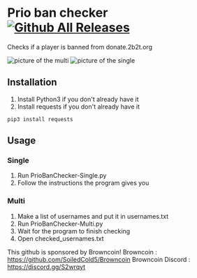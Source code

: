 # Prio ban checker [![Github All Releases](https://img.shields.io/github/downloads/BGP0/Prio-ban-checker/total.svg)]()
 Checks if a player is banned from donate.2b2t.org

![picture of the multi](https://i.imgur.com/595WGOr.png)
![picture of the single](https://i.imgur.com/3OQhuw6.png)

## Installation

1. Install Python3 if you don't already have it
2. Install requests if you don't already have it
```
pip3 install requests
```
## Usage

### Single

1. Run PrioBanChecker-Single.py
2. Follow the instructions the program gives you

### Multi

1. Make a list of usernames and put it in usernames.txt
2. Run PrioBanChecker-Multi.py
3. Wait for the program to finish checking
4. Open checked_usernames.txt

This github is sponsored by Browncoin!
Browncoin : https://github.com/SoiledCold5/Browncoin
Browncoin Discord : https://discord.gg/S2wrqyt
